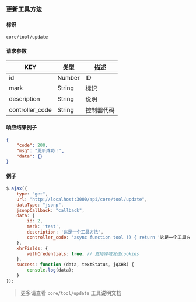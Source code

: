 
### 更新工具方法

#### 标识

`core/tool/update`

#### 请求参数

| KEY             | 类型   | 描述       |
| --------------- | ------ | ---------- |
| id              | Number | ID         |
| mark            | String | 标识       |
| description     | String | 说明       |
| controller_code | String | 控制器代码 |

#### 响应结果例子


```json
{
	"code": 200,
	"msg": "更新成功！",
	"data": {}
}
```

#### 例子

```javascript
$.ajax({
	type: "get",
	url: "http://localhost:3000/api/core/tool/update",
	dataType: "jsonp",
	jsonpCallback: "callback",
	data: {
		id: 2,
		mark: 'test',
		description: '这是一个工具方法',
		controller_code: 'async function tool () { return '这是一个工具方法'; }'
	},
	xhrFields: {
		withCredentials: true, // 支持跨域发送cookies
	},
	success: function (data, textStatus, jqXHR) {
		console.log(data);
	}
});
```

> 更多请查看 `core/tool/update` 工具说明文档